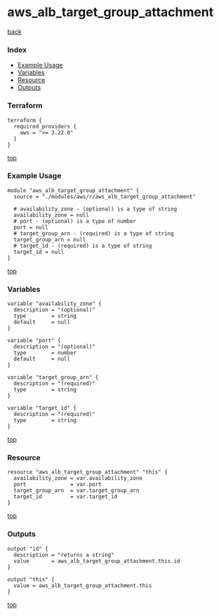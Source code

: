 # aws_alb_target_group_attachment

[back](../aws.md)

### Index

- [Example Usage](#example-usage)
- [Variables](#variables)
- [Resource](#resource)
- [Outputs](#outputs)

### Terraform

```hcl
terraform {
  required_providers {
    aws = ">= 3.22.0"
  }
}
```

[top](#index)

### Example Usage

```hcl
module "aws_alb_target_group_attachment" {
  source = "./modules/aws/r/aws_alb_target_group_attachment"

  # availability_zone - (optional) is a type of string
  availability_zone = null
  # port - (optional) is a type of number
  port = null
  # target_group_arn - (required) is a type of string
  target_group_arn = null
  # target_id - (required) is a type of string
  target_id = null
}
```

[top](#index)

### Variables

```hcl
variable "availability_zone" {
  description = "(optional)"
  type        = string
  default     = null
}

variable "port" {
  description = "(optional)"
  type        = number
  default     = null
}

variable "target_group_arn" {
  description = "(required)"
  type        = string
}

variable "target_id" {
  description = "(required)"
  type        = string
}
```

[top](#index)

### Resource

```hcl
resource "aws_alb_target_group_attachment" "this" {
  availability_zone = var.availability_zone
  port              = var.port
  target_group_arn  = var.target_group_arn
  target_id         = var.target_id
}
```

[top](#index)

### Outputs

```hcl
output "id" {
  description = "returns a string"
  value       = aws_alb_target_group_attachment.this.id
}

output "this" {
  value = aws_alb_target_group_attachment.this
}
```

[top](#index)